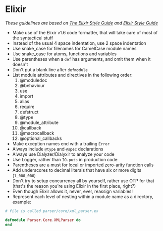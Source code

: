 # Elixir

*These guidelines are based on [The Elixir Style Guide](https://github.com/christopheradams/elixir_style_guide) and [Elixir Style Guide](https://github.com/lexmag/elixir-style-guide)*

* Make use of the Elixir v1.6 code formatter, that will take care of most of the syntactical stuff
* Instead of the usual 4 space indentation, use 2 space indentation
* Use snake_case for filenames for CamelCase module names
* Use snake_case for atoms, functions and variables
* Use parentheses when a `def` has arguments, and omit them when it doesn't
* Don't put a blank line after `defmodule`
* List module attributes and directives in the following order:
    1. @moduledoc
    2. @behaviour
    3. use
    4. import
    5. alias
    6. require
    7. defstruct
    8. @type
    9. @module_attribute
    10. @callback
    11. @macrocallback
    12. @optional_callbacks
* Make exception names end with a trailing `Error`
* Always include `@type` and `@spec` declarations
* Always use Dialyzer/Dialyxir to analyze your code
* Use Logger, rather than `IO.puts` in production code
* Parentheses are a must for local or imported zero-arity function calls
* Add underscores to decimal literals that have six or more digits (`1_000_000`)
* Don't try to setup concurrency all by yourself, rather use OTP for that (that's the reason you're using Elixir in the first place, right?)
* Even though Elixir allows it, never, ever, reassign variables!
* Represent each level of nesting within a module name as a directory, example:

```elixir
# file is called parser/core/xml_parser.ex

defmodule Parser.Core.XMLParser do
end
```
